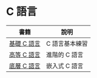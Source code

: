 # C 語言

書籍 | 說明
-----|-------
[基礎 C 語言](C語言/基礎) | C 語言基本練習
[高等 C 語言](C語言/高等/) | 進階的 C 語言
[底層 C 語言](C語言/底層/) | 嵌入式 C 語言
